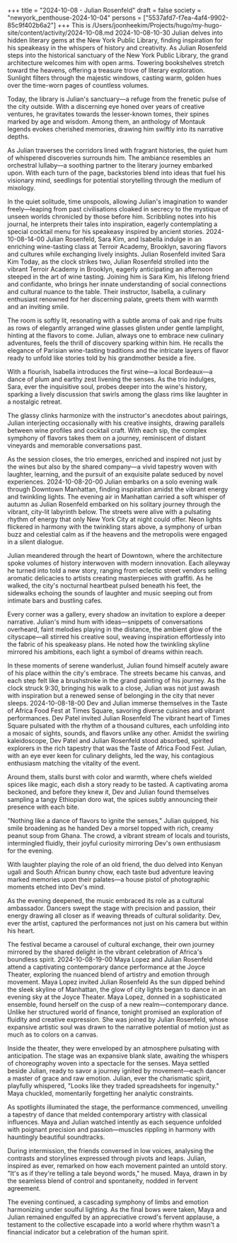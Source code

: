 +++
title = "2024-10-08 - Julian Rosenfeld"
draft = false
society = "newyork_penthouse-2024-10-04"
persons = ["5537afd7-f7ea-4af4-9902-85c9f402b6a2"]
+++
This is /Users/joonheekim/Projects/hugo/my-hugo-site/content/activity/2024-10-08.md
2024-10-08-10-30
Julian delves into hidden literary gems at the New York Public Library, finding inspiration for his speakeasy in the whispers of history and creativity.
As Julian Rosenfeld steps into the historical sanctuary of the New York Public Library, the grand architecture welcomes him with open arms. Towering bookshelves stretch toward the heavens, offering a treasure trove of literary exploration. Sunlight filters through the majestic windows, casting warm, golden hues over the time-worn pages of countless volumes.

Today, the library is Julian's sanctuary—a refuge from the frenetic pulse of the city outside. With a discerning eye honed over years of creative ventures, he gravitates towards the lesser-known tomes, their spines marked by age and wisdom. Among them, an anthology of Montauk legends evokes cherished memories, drawing him swiftly into its narrative depths.

As Julian traverses the corridors lined with fragrant histories, the quiet hum of whispered discoveries surrounds him. The ambiance resembles an orchestral lullaby—a soothing partner to the literary journey embarked upon. With each turn of the page, backstories blend into ideas that fuel his visionary mind, seedlings for potential storytelling through the medium of mixology.

In the quiet solitude, time unspools, allowing Julian's imagination to wander freely—leaping from past civilisations cloaked in secrecy to the mystique of unseen worlds chronicled by those before him. Scribbling notes into his journal, he interprets their tales into inspiration, eagerly contemplating a special cocktail menu for his speakeasy inspired by ancient stories.
2024-10-08-14-00
Julian Rosenfeld, Sara Kim, and Isabella indulge in an enriching wine-tasting class at Terroir Academy, Brooklyn, savoring flavors and cultures while exchanging lively insights.
Julian Rosenfeld invited Sara Kim
Today, as the clock strikes two, Julian Rosenfeld strolled into the vibrant Terroir Academy in Brooklyn, eagerly anticipating an afternoon steeped in the art of wine tasting. Joining him is Sara Kim, his lifelong friend and confidante, who brings her innate understanding of social connections and cultural nuance to the table. Their instructor, Isabella, a culinary enthusiast renowned for her discerning palate, greets them with warmth and an inviting smile.

The room is softly lit, resonating with a subtle aroma of oak and ripe fruits as rows of elegantly arranged wine glasses glisten under gentle lamplight, hinting at the flavors to come. Julian, always one to embrace new culinary adventures, feels the thrill of discovery sparking within him. He recalls the elegance of Parisian wine-tasting traditions and the intricate layers of flavor ready to unfold like stories told by his grandmother beside a fire.

With a flourish, Isabella introduces the first wine—a local Bordeaux—a dance of plum and earthy zest livening the senses. As the trio indulges, Sara, ever the inquisitive soul, probes deeper into the wine's history, sparking a lively discussion that swirls among the glass rims like laughter in a nostalgic retreat.

The glassy clinks harmonize with the instructor's anecdotes about pairings, Julian interjecting occasionally with his creative insights, drawing parallels between wine profiles and cocktail craft. With each sip, the complex symphony of flavors takes them on a journey, reminiscent of distant vineyards and memorable conversations past.

As the session closes, the trio emerges, enriched and inspired not just by the wines but also by the shared company—a vivid tapestry woven with laughter, learning, and the pursuit of an exquisite palate seduced by novel experiences.
2024-10-08-20-00
Julian embarks on a solo evening walk through Downtown Manhattan, finding inspiration amidst the vibrant energy and twinkling lights.
The evening air in Manhattan carried a soft whisper of autumn as Julian Rosenfeld embarked on his solitary journey through the vibrant, city-lit labyrinth below. The streets were alive with a pulsating rhythm of energy that only New York City at night could offer. Neon lights flickered in harmony with the twinkling stars above, a symphony of urban buzz and celestial calm as if the heavens and the metropolis were engaged in a silent dialogue.

Julian meandered through the heart of Downtown, where the architecture spoke volumes of history interwoven with modern innovation. Each alleyway he turned into told a new story, ranging from eclectic street vendors selling aromatic delicacies to artists creating masterpieces with graffiti. As he walked, the city's nocturnal heartbeat pulsed beneath his feet, the sidewalks echoing the sounds of laughter and music seeping out from intimate bars and bustling cafes.

Every corner was a gallery, every shadow an invitation to explore a deeper narrative. Julian's mind hum with ideas—snippets of conversations overheard, faint melodies playing in the distance, the ambient glow of the cityscape—all stirred his creative soul, weaving inspiration effortlessly into the fabric of his speakeasy plans. He noted how the twinkling skyline mirrored his ambitions, each light a symbol of dreams within reach.

In these moments of serene wanderlust, Julian found himself acutely aware of his place within the city's embrace. The streets became his canvas, and each step felt like a brushstroke in the grand painting of his journey. As the clock struck 9:30, bringing his walk to a close, Julian was not just awash with inspiration but a renewed sense of belonging in the city that never sleeps.
2024-10-08-18-00
Dev and Julian immerse themselves in the Taste of Africa Food Fest at Times Square, savoring diverse cuisines and vibrant performances.
Dev Patel invited Julian Rosenfeld
The vibrant heart of Times Square pulsated with the rhythm of a thousand cultures, each unfolding into a mosaic of sights, sounds, and flavors unlike any other. Amidst the swirling kaleidoscope, Dev Patel and Julian Rosenfeld stood absorbed, spirited explorers in the rich tapestry that was the Taste of Africa Food Fest. Julian, with an eye ever keen for culinary delights, led the way, his contagious enthusiasm matching the vitality of the event.

Around them, stalls burst with color and warmth, where chefs wielded spices like magic, each dish a story ready to be tasted. A captivating aroma beckoned, and before they knew it, Dev and Julian found themselves sampling a tangy Ethiopian doro wat, the spices subtly announcing their presence with each bite.

"Nothing like a dance of flavors to ignite the senses," Julian quipped, his smile broadening as he handed Dev a morsel topped with rich, creamy peanut soup from Ghana. The crowd, a vibrant stream of locals and tourists, intermingled fluidly, their joyful curiosity mirroring Dev's own enthusiasm for the evening.

With laughter playing the role of an old friend, the duo delved into Kenyan ugali and South African bunny chow, each taste bud adventure leaving marked memories upon their palates—a house pistol of photographic moments etched into Dev's mind.

As the evening deepened, the music embraced its role as a cultural ambassador. Dancers swept the stage with precision and passion, their energy drawing all closer as if weaving threads of cultural solidarity. Dev, ever the artist, captured the performances not just on his camera but within his heart.

The festival became a carousel of cultural exchange, their own journey mirrored by the shared delight in the vibrant celebration of Africa's boundless spirit.
2024-10-08-19-00
Maya Lopez and Julian Rosenfeld attend a captivating contemporary dance performance at the Joyce Theater, exploring the nuanced blend of artistry and emotion through movement.
Maya Lopez invited Julian Rosenfeld
As the sun dipped behind the sleek skyline of Manhattan, the glow of city lights began to dance in an evening sky at the Joyce Theater. Maya Lopez, donned in a sophisticated ensemble, found herself on the cusp of a new realm—contemporary dance. Unlike her structured world of finance, tonight promised an exploration of fluidity and creative expression. She was joined by Julian Rosenfeld, whose expansive artistic soul was drawn to the narrative potential of motion just as much as to colors on a canvas. 

Inside the theater, they were enveloped by an atmosphere pulsating with anticipation. The stage was an expansive blank slate, awaiting the whispers of choreography woven into a spectacle for the senses. Maya settled beside Julian, ready to savor a journey ignited by movement—each dancer a master of grace and raw emotion. Julian, ever the charismatic spirit, playfully whispered, "Looks like they traded spreadsheets for ingenuity." Maya chuckled, momentarily forgetting her analytic constraints.

As spotlights illuminated the stage, the performance commenced, unveiling a tapestry of dance that melded contemporary artistry with classical influences. Maya and Julian watched intently as each sequence unfolded with poignant precision and passion—muscles rippling in harmony with hauntingly beautiful soundtracks.

During intermission, the friends conversed in low voices, analysing the contrasts and storylines expressed through pivots and leaps. Julian, inspired as ever, remarked on how each movement painted an untold story. "It's as if they're telling a tale beyond words," he mused. Maya, drawn in by the seamless blend of control and spontaneity, nodded in fervent agreement.

The evening continued, a cascading symphony of limbs and emotion harmonizing under soulful lighting. As the final bows were taken, Maya and Julian remained engulfed by an appreciative crowd's fervent applause, a testament to the collective escapade into a world where rhythm wasn't a financial indicator but a celebration of the human spirit.
